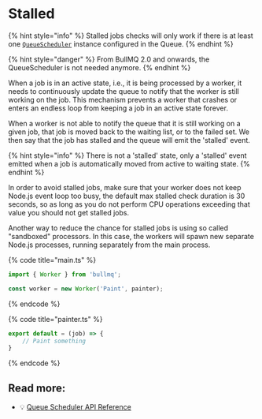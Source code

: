 # Stalled

{% hint style="info" %}
Stalled jobs checks will only work if there is at least one [`QueueScheduler`](../queuescheduler.md) instance configured in the Queue.
{% endhint %}

{% hint style="danger" %}
From BullMQ 2.0 and onwards, the QueueScheduler is not needed anymore.
{% endhint %}

When a job is in an active state, i.e., it is being processed by a worker, it needs to continuously update the queue to notify that the worker is still working on the job. This mechanism prevents a worker that crashes or enters an endless loop from keeping a job in an active state forever.

When a worker is not able to notify the queue that it is still working on a given job, that job is moved back to the waiting list, or to the failed set. We then say that the job has stalled and the queue will emit the 'stalled' event.

{% hint style="info" %}
There is not a 'stalled' state, only a 'stalled' event emitted when a job is automatically moved from active to waiting state.
{% endhint %}

In order to avoid stalled jobs, make sure that your worker does not keep Node.js event loop too busy, the default max stalled check duration is 30 seconds, so as long as you do not perform CPU operations exceeding that value you should not get stalled jobs.

Another way to reduce the chance for stalled jobs is using so called "sandboxed" processors. In this case, the workers will spawn new separate Node.js processes, running separately from the main process.

{% code title="main.ts" %}
```typescript
import { Worker } from 'bullmq';

const worker = new Worker('Paint', painter);
```
{% endcode %}

{% code title="painter.ts" %}
```typescript
export default = (job) => {
    // Paint something
}
```
{% endcode %}

## Read more:

* 💡 [Queue Scheduler API Reference](https://github.com/taskforcesh/bullmq/blob/v1.91.1/docs/gitbook/api/bullmq.queuescheduler.md)
